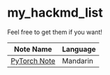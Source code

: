 # my_hackmd_list
Feel free to get them if you want!

Note Name | Language 
--- | ---
[PyTorch Note](https://hackmd.io/@RczvJVpnTc-8XMQk2BnHtw/rJ8NpwMmI) | Mandarin
